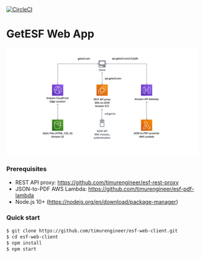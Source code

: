 [![CircleCI](https://circleci.com/gh/timurengineer/esf-web-client.svg?style=shield)](https://circleci.com/gh/timurengineer/esf-web-client)

# GetESF Web App
![architecture](./architecture.png)
### Prerequisites
- REST API proxy: https://github.com/timurengineer/esf-rest-proxy
- JSON-to-PDF AWS Lambda: https://github.com/timurengineer/esf-pdf-lambda
- Node.js 10+ (https://nodejs.org/en/download/package-manager)

### Quick start

```
$ git clone https://github.com/timurengineer/esf-web-client.git
$ cd esf-web-client
$ npm install
$ npm start
```
